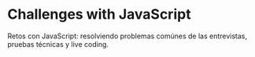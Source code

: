 # Challenges with JavaScript

Retos con JavaScript: resolviendo problemas comúnes de las entrevistas, pruebas técnicas y live coding.
